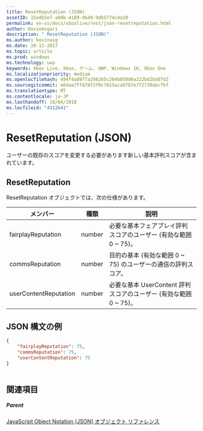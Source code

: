 ```yaml
---
title: ResetReputation (JSON)
assetID: 15edb5e7-a00b-4188-9b49-9db5774c4a10
permalink: en-us/docs/xboxlive/rest/json-resetreputation.html
author: KevinAsgari
description: " ResetReputation (JSON)"
ms.author: kevinasg
ms.date: 20-12-2017
ms.topic: article
ms.prod: windows
ms.technology: uwp
keywords: Xbox Live, Xbox, ゲーム, UWP, Windows 10, Xbox One
ms.localizationpriority: medium
ms.openlocfilehash: 494f4a8977a298265c264b050d6a222bd2bdd7d2
ms.sourcegitcommit: e6daa7ff878f2f0c7015aca9787e7f2730abcfbf
ms.translationtype: MT
ms.contentlocale: ja-JP
ms.lasthandoff: 10/04/2018
ms.locfileid: "4312641"
---
```

# <a name="resetreputation-json"></a>ResetReputation (JSON)
ユーザーの既存のスコアを変更する必要があります新しい基本評判スコアが含まれています。 
<a id="ID4EN"></a>

 
## <a name="resetreputation"></a>ResetReputation
 
ResetReputation オブジェクトでは、次の仕様があります。
 
| メンバー| 種類| 説明| 
| --- | --- | --- | 
| fairplayReputation| number| 必要な基本フェアプレイ評判スコアのユーザー (有効な範囲 0 ~ 75)。| 
| commsReputation| number| 目的の基本 (有効な範囲 0 ~ 75) のユーザーの通信の評判スコア。| 
| userContentReputation| number| 必要な基本 UserContent 評判スコアのユーザー (有効な範囲 0 ~ 75)。| 
  
<a id="ID4E4B"></a>

 
## <a name="sample-json-syntax"></a>JSON 構文の例
 

```json
{
    "fairplayReputation": 75,
    "commsReputation": 75,
    "userContentReputation": 75
}
    
```

  
<a id="ID4EGC"></a>

 
## <a name="see-also"></a>関連項目
 
<a id="ID4EIC"></a>

 
##### <a name="parent"></a>Parent 

[JavaScript Object Notation (JSON) オブジェクト リファレンス](atoc-xboxlivews-reference-json.md)

   